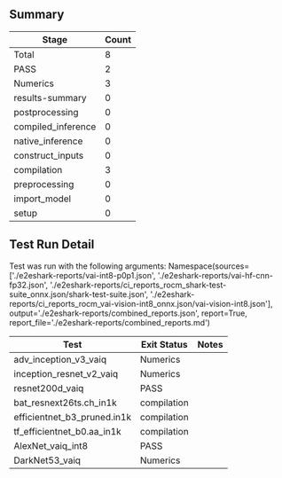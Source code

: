 ## Summary

|Stage|Count|
|--|--|
| Total | 8 |
| PASS | 2 |
| Numerics | 3 |
| results-summary | 0 |
| postprocessing | 0 |
| compiled_inference | 0 |
| native_inference | 0 |
| construct_inputs | 0 |
| compilation | 3 |
| preprocessing | 0 |
| import_model | 0 |
| setup | 0 |

## Test Run Detail 
Test was run with the following arguments:
Namespace(sources=['./e2eshark-reports/vai-int8-p0p1.json', './e2eshark-reports/vai-hf-cnn-fp32.json', './e2eshark-reports/ci_reports_rocm_shark-test-suite_onnx.json/shark-test-suite.json', './e2eshark-reports/ci_reports_rocm_vai-vision-int8_onnx.json/vai-vision-int8.json'], output='./e2eshark-reports/combined_reports.json', report=True, report_file='./e2eshark-reports/combined_reports.md')

| Test | Exit Status | Notes |
|--|--|--|
| adv_inception_v3_vaiq | Numerics | |
| inception_resnet_v2_vaiq | Numerics | |
| resnet200d_vaiq | PASS | |
| bat_resnext26ts.ch_in1k | compilation | |
| efficientnet_b3_pruned.in1k | compilation | |
| tf_efficientnet_b0.aa_in1k | compilation | |
| AlexNet_vaiq_int8 | PASS | |
| DarkNet53_vaiq | Numerics | |
